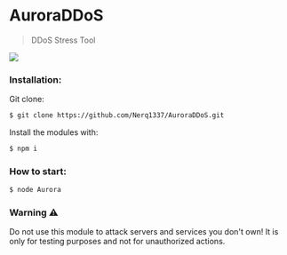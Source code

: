 # AuroraDDoS

> DDoS Stress Tool

![](https://64.media.tumblr.com/b49864cb987a7e1612e1ae212f82ae80/tumblr_om0rryfUXr1rcufwuo1_540.gifv)

### Installation:
Git clone:

```bash
$ git clone https://github.com/Nerq1337/AuroraDDoS.git
```

Install the modules with:

```bash
$ npm i
```

### How to start:

```bash
$ node Aurora
```

### Warning ⚠️

Do not use this module to attack servers and services you don't own! It is only for testing purposes and not for unauthorized actions.
